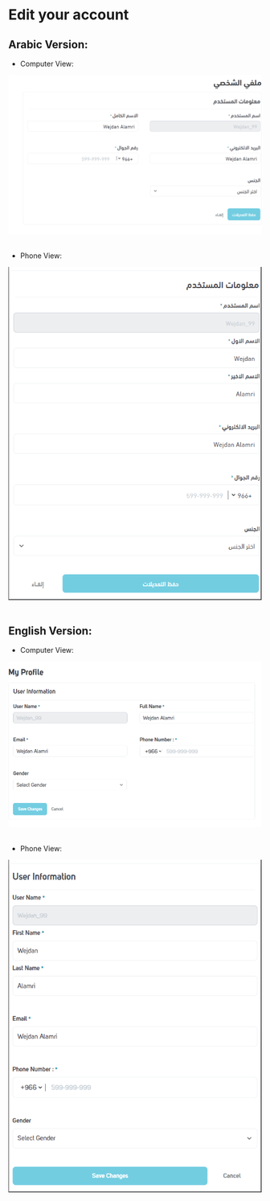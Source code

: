 # Edit your account


## Arabic Version:

* Computer View:<br>

![](ar-computer.PNG)
<br><br>

* Phone View:<br>

![](ar-phone.PNG)
<br><br>

## English Version:

* Computer View:<br>

![](en-computer.PNG)
<br><br>

* Phone View:<br>

![](en-phone.PNG)
<br><br>

